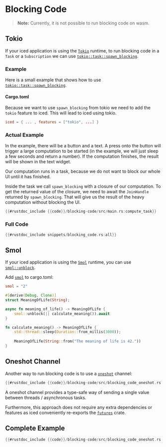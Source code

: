 # Blocking Code

> **Note:** Currently, it is not possible to run blocking code on wasm.


## Tokio
If your iced application is using the [`Tokio`](https://docs.rs/tokio/latest/tokio/) runtime, to run blocking code in a `Task` or a `Subscription` we can use [`tokio::task::spawn_blocking`](https://docs.rs/tokio/latest/tokio/task/fn.spawn_blocking.html).

### Example
Here is a small example that shows how to use [`tokio::task::spawn_blocking`](https://docs.rs/tokio/latest/tokio/task/fn.spawn_blocking.html).

#### Cargo.toml
Because we want to use `spawn_blocking` from tokio we need to add the `tokio` feature to iced. This will lead to iced using tokio.
```toml
iced = { ... , features = ["tokio", ...] }
```

### Actual Example
In the example, there will be a button and a text. A press onto the button will trigger a large computation to be started (in the example, we will just sleep a few seconds and return a number). 
If the computation finishes, the result will be shown in the text widget.

Our computation runs in a task, because we do not want to block our whole UI until it has finished.

Inside the task we call `spawn_blocking` with a closure of our computation. To get the returned value of the closure, we need to await the `JoinHandle`  returned by `spawn_blocking`.
That will give us the result of the heavy computation without blocking the UI.

```rust
{{#rustdoc_include {{code}}/blocking-code/src/main.rs:compute_task}}
```

### Full Code
```rust
{{#rustdoc_include snippets/blocking_code.rs:all}}
```

## Smol
If your iced application is using the [`Smol`](https://docs.rs/smol) runtime, you can use [`smol::unblock`](https://docs.rs/smol/latest/smol/fn.unblock.html).

Add [`smol`](https://docs.rs/smol/latest/smol/) to cargo.toml:

```toml
smol = "2"
```

```rust
#[derive(Debug, Clone)]
struct MeaningOfLife(String);

async fn meaning_of_life() -> MeaningOfLife {
    smol::unblock(|| calculate_meaning()).await
}

fn calculate_meaning() -> MeaningOfLife {
    std::thread::sleep(Duration::from_millis(3000));
    
    MeaningOfLife(String::from("The meaning of life is 42."))
}


```
## Oneshot Channel

Another way to run blocking code is to use a [`oneshot`](https://docs.rs/futures/latest/futures/channel/oneshot/index.html) channel:

```rust
{{#rustdoc_include {{code}}/blocking-code/src/blocking_code_oneshot.rs:oneshot}}

```
A oneshot channel provides a type-safe way of sending a single value between threads / asynchronous tasks.

Furthermore, this approach does not require any extra dependencies or features as iced conveniently re-exports the [`futures`](https://docs.rs/futures/latest/futures) crate.

## Complete Example
```rust
{{#rustdoc_include {{code}}/blocking-code/src/blocking_code_oneshot.rs:all}}

```